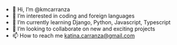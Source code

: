 - 👋 Hi, I’m @kmcarranza
- 👀 I’m interested in coding and foreign languages
- 🌱 I’m currently learning Django, Python, Javascript, Typescript
- 💞️ I’m looking to collaborate on new and exciting projects
- 📫 How to reach me katina.carranza@gmail.com

<!---
kmcarranza/kmcarranza is a ✨ special ✨ repository because its `README.md` (this file) appears on your GitHub profile.
You can click the Preview link to take a look at your changes.
--->
